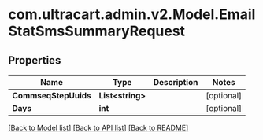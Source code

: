 
# com.ultracart.admin.v2.Model.EmailStatSmsSummaryRequest

## Properties

Name | Type | Description | Notes
------------ | ------------- | ------------- | -------------
**CommseqStepUuids** | **List&lt;string&gt;** |  | [optional] 
**Days** | **int** |  | [optional] 

[[Back to Model list]](../README.md#documentation-for-models)
[[Back to API list]](../README.md#documentation-for-api-endpoints)
[[Back to README]](../README.md)

